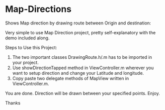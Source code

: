 Map-Directions
==============

Shows Map direction by drawing route between Origin and destination:

Very simple to use Map Direction project, pretty self-explanatory with the demo included along.

Steps to Use this Project:

1) The two important classes DrawingRoute.h/.m has to be imported in your project.
2) Use showDirectionTapped method in ViewController.m wherever you want to setup direction and change your Latitude and longitude.
3) Copy paste two delegate methods of MapView written in ViewController.m. 
 
 You are done. Direction will be drawn between your specified points. Enjoy.
 
 Thanks
 
 
 
